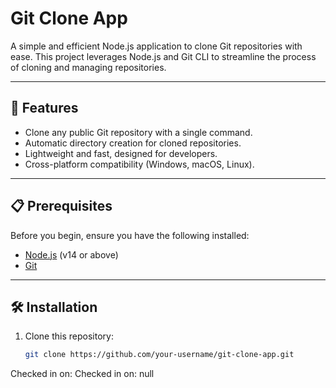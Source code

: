 # Git Clone App

A simple and efficient Node.js application to clone Git repositories with ease. This project leverages Node.js and Git CLI to streamline the process of cloning and managing repositories.

---

## 🚀 Features

- Clone any public Git repository with a single command.
- Automatic directory creation for cloned repositories.
- Lightweight and fast, designed for developers.
- Cross-platform compatibility (Windows, macOS, Linux).

---

## 📋 Prerequisites

Before you begin, ensure you have the following installed:

- [Node.js](https://nodejs.org/) (v14 or above)
- [Git](https://git-scm.com/)

---

## 🛠️ Installation

1. Clone this repository:
   ```bash
   git clone https://github.com/your-username/git-clone-app.git

Checked in on: 
Checked in on: null
